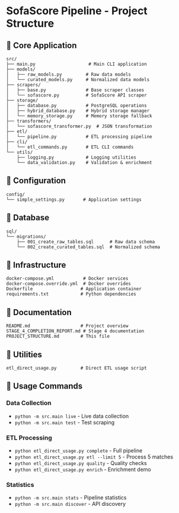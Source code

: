 # SofaScore Pipeline - Project Structure

## 📁 Core Application
```
src/
├── main.py                    # Main CLI application
├── models/
│   ├── raw_models.py         # Raw data models
│   └── curated_models.py     # Normalized data models
├── scrapers/
│   ├── base.py               # Base scraper classes
│   └── sofascore.py          # SofaScore API scraper
├── storage/
│   ├── database.py           # PostgreSQL operations
│   ├── hybrid_database.py    # Hybrid storage manager
│   └── memory_storage.py     # Memory storage fallback
├── transformers/
│   └── sofascore_transformer.py  # JSON transformation
├── etl/
│   └── pipeline.py           # ETL processing pipeline
├── cli/
│   └── etl_commands.py       # ETL CLI commands
└── utils/
    ├── logging.py            # Logging utilities
    └── data_validation.py    # Validation & enrichment
```

## 📁 Configuration
```
config/
└── simple_settings.py       # Application settings
```

## 📁 Database
```
sql/
└── migrations/
    ├── 001_create_raw_tables.sql      # Raw data schema
    └── 002_create_curated_tables.sql  # Normalized schema
```

## 📁 Infrastructure
```
docker-compose.yml           # Docker services
docker-compose.override.yml  # Docker overrides
Dockerfile                  # Application container
requirements.txt            # Python dependencies
```

## 📁 Documentation
```
README.md                   # Project overview
STAGE_4_COMPLETION_REPORT.md # Stage 4 documentation
PROJECT_STRUCTURE.md        # This file
```

## 📁 Utilities
```
etl_direct_usage.py         # Direct ETL usage script
```

## 🚀 Usage Commands

### Data Collection
- `python -m src.main live` - Live data collection
- `python -m src.main test` - Test scraping

### ETL Processing
- `python etl_direct_usage.py complete` - Full pipeline
- `python etl_direct_usage.py etl --limit 5` - Process 5 matches
- `python etl_direct_usage.py quality` - Quality checks
- `python etl_direct_usage.py enrich` - Enrichment demo

### Statistics
- `python -m src.main stats` - Pipeline statistics
- `python -m src.main discover` - API discovery

